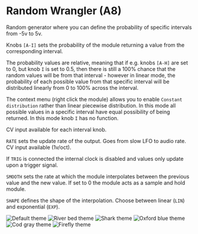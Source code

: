 # Random Wrangler (A8)
Random generator where you can define the probability of specific intervals from -5v to 5v.

Knobs `[A-I]` sets the probability of the module returning a value from the corresponding interval.

The probability values are relative, meaning that if e.g. knobs `[A-H]` are set to 0, but knob `I` is set to 0.5, then there is still a 100% chance that the random values will be from that interval - however in linear mode, the probability of each possible value from that specific interval will be distributed linearly from 0 to 100% across the interval.

The context menu (right click the module) allows you to enable `Constant distribution` rather than linear piecewise distribution.  In this mode all possible values in a specific interval have equal possibility of being returned. In this mode knob `I` has no function.

CV input available for each interval knob.

`RATE` sets the update rate of the output. Goes from slow LFO to audio rate. CV input available (1v/oct).

If `TRIG` is connected the internal clock is disabled and values only update upon a trigger signal.

`SMOOTH` sets the rate at which the module interpolates between the previous value and the new value. If set to 0 the module acts as a sample and hold module.

`SHAPE` defines the shape of the interpolation. Choose between linear (`LIN`) and exponential (`EXP`).



![Default theme](https://github.com/thomassidor/tinytricks/blob/master/module-screenshots/default/RW.png?raw=true)
![River bed theme](https://github.com/thomassidor/tinytricks/blob/master/module-screenshots/river-bed/RW.png?raw=true)
![Shark theme](https://github.com/thomassidor/tinytricks/blob/master/module-screenshots/shark/RW.png?raw=true)
![Oxford blue theme](https://github.com/thomassidor/tinytricks/blob/master/module-screenshots/oxford-blue/RW.png?raw=true)
![Cod gray theme](https://github.com/thomassidor/tinytricks/blob/master/module-screenshots/cod-gray/RW.png?raw=true)
![Firefly theme](https://github.com/thomassidor/tinytricks/blob/master/module-screenshots/firefly/RW.png?raw=true)
